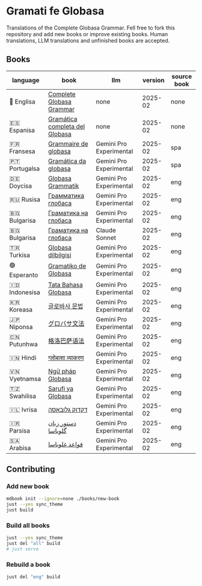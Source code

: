 # Gramati fe Globasa

Translations of the Complete Globasa Grammar. Fell free to fork this repository and add new books or improve existing books. Human translations, LLM translations and unfinished books are accepted.

## Books

| language | book  | llm | version | source book |
| -------- | ----- | --- | ------- | ----------- |
| 🏴󠁧󠁢󠁥󠁮󠁧󠁿 Englisa | [Complete Globasa Grammar](https://salif.github.io/gramati-fe-globasa/eng/) | none | 2025-02 | none |
| 🇪🇸 Espanisa | [Gramática completa del Globasa](https://salif.github.io/gramati-fe-globasa/spa/) | none | 2025-02 | none |
| 🇫🇷 Fransesa | [Grammaire de globasa](https://salif.github.io/gramati-fe-globasa/fr-gemini/) | Gemini Pro Experimental | 2025-02 | spa |
| 🇵🇹 Portugalsa | [Gramática da globasa](https://salif.github.io/gramati-fe-globasa/pt-gemini/) | Gemini Pro Experimental | 2025-02 | spa |
| 🇩🇪 Doycisa | [Globasa Grammatik](https://salif.github.io/gramati-fe-globasa/de-gemini/) | Gemini Pro Experimental | 2025-02 | eng |
| 🇷🇺 Rusisa | [Грамматика глобаса](https://salif.github.io/gramati-fe-globasa/ru-gemini/) | Gemini Pro Experimental | 2025-02 | eng |
| 🇧🇬 Bulgarisa | [Граматика на глобаса](https://salif.github.io/gramati-fe-globasa/bg-gemini/) | Gemini Pro Experimental | 2025-02 | eng |
| 🇧🇬 Bulgarisa | [Граматика на глобаса](https://salif.github.io/gramati-fe-globasa/bg-claude/) | Claude Sonnet | 2025-02 | eng |
| 🇹🇷 Turkisa | [Globasa dilbilgisi](https://salif.github.io/gramati-fe-globasa/tr-gemini/) | Gemini Pro Experimental | 2025-02 | eng |
| 🟢 Esperanto | [Gramatiko de Globasa](https://salif.github.io/gramati-fe-globasa/eo-gemini/) | Gemini Pro Experimental | 2025-02 | eng |
| 🇮🇩 Indonesisa | [Tata Bahasa Globasa](https://salif.github.io/gramati-fe-globasa/id-gemini/) | Gemini Pro Experimental | 2025-02 | eng |
| 🇰🇷 Koreasa | [글로바사 문법](https://salif.github.io/gramati-fe-globasa/ko-gemini/) | Gemini Pro Experimental | 2025-02 | eng |
| 🇯🇵 Niponsa | [グロバサ文法](https://salif.github.io/gramati-fe-globasa/ja-gemini/) | Gemini Pro Experimental | 2025-02 | eng |
| 🇨🇳 Putunhwa | [格洛巴萨语法](https://salif.github.io/gramati-fe-globasa/zh-gemini/) | Gemini Pro Experimental | 2025-02 | eng |
| 🇮🇳 Hindi | [ग्लोबासा व्याकरण](https://salif.github.io/gramati-fe-globasa/hi-gemini/) | Gemini Pro Experimental | 2025-02 | eng |
| 🇻🇳 Vyetnamsa | [Ngữ pháp Globasa](https://salif.github.io/gramati-fe-globasa/vi-gemini/) | Gemini Pro Experimental | 2025-02 | eng |
| 🇹🇿 Swahilisa | [Sarufi ya Globasa](https://salif.github.io/gramati-fe-globasa/sw-gemini/) | Gemini Pro Experimental | 2025-02 | eng |
| 🇮🇱 Ivrisa | [דקדוק גלובאסה](https://salif.github.io/gramati-fe-globasa/he-gemini/) | Gemini Pro Experimental | 2025-02 | eng |
| 🇮🇷 Parsisa | [دستور زبان گلوباسا](https://salif.github.io/gramati-fe-globasa/fa-gemini/) | Gemini Pro Experimental | 2025-02 | eng |
| 🇸🇦 Arabisa | [قواعد غلوباسا](https://salif.github.io/gramati-fe-globasa/ar-gemini/) | Gemini Pro Experimental | 2025-02 | eng |

## Contributing

### Add new book

```sh
mdbook init --ignore=none ./books/new-book
just --yes sync_theme
just build
```

### Build all books

```sh
just --yes sync_theme
just del "all" build
# just serve
```

### Rebuild a book

```sh
just del "eng" build
```
